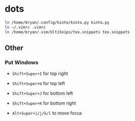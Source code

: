# dots

```bash
ln /home/bryan/.config/kinto/kinto.py kinto.py
ln ~/.vimrc .vimrc
ln /home/bryan/.vim/UltiSnips/tex.snippets tex.snippets
```

## Other

### Put Windows

- `Shift+Super+I` for top right
- `Shift+Super+U` for top left
- `Shift+Super+J` for bottom left
- `Shift+Super+K` for bottom right

- `Alt+Super+i/j/k/l` to move focus
